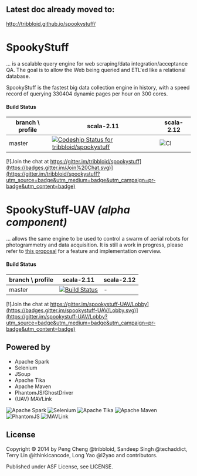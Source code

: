 ## Latest doc already moved to:

http://tribbloid.github.io/spookystuff/

SpookyStuff
===

... is a scalable query engine for web scraping/data integration/acceptance QA. The goal is to allow the Web being queried and ETL'ed like a relational database.

SpookyStuff is the fastest big data collection engine in history, with a speed record of querying 330404 dynamic pages per hour on 300 cores.

#### Build Status

| branch \ profile | scala-2.11 | scala-2.12
|---|---|---|
| master | [ ![Codeship Status for tribbloid/spookystuff](https://codeship.com/projects/1e149120-3c19-0134-3b13-56d3c23905f3/status?branch=master)](https://codeship.com/projects/166836) | ![CI](https://github.com/tribbloid/spookystuff/workflows/CI/badge.svg) |

[![Join the chat at https://gitter.im/tribbloid/spookystuff](https://badges.gitter.im/Join%20Chat.svg)](https://gitter.im/tribbloid/spookystuff?utm_source=badge&utm_medium=badge&utm_campaign=pr-badge&utm_content=badge)

SpookyStuff-UAV *(alpha component)*
===

... allows the same engine to be used to control a swarm of aerial robots for photogrammetry and data acquisition. It is still a work in progress, please refer to [this proposal](https://github.com/tribbloid/spookystuff/issues/54) for a feature and implementation overview.


#### Build Status

| branch \ profile | scala-2.11 | scala-2.12
|---|---|---|
| master | [![Build Status](https://semaphoreci.com/api/v1/tribbloid/spookystuff/branches/master/badge.svg)](https://semaphoreci.com/tribbloid/spookystuff) | - |

[![Join the chat at https://gitter.im/spookystuff-UAV/Lobby](https://badges.gitter.im/spookystuff-UAV/Lobby.svg)](https://gitter.im/spookystuff-UAV/Lobby?utm_source=badge&utm_medium=badge&utm_campaign=pr-badge&utm_content=badge)

Powered by
-----------
- Apache Spark
- Selenium
- JSoup
- Apache Tika
- Apache Maven
- PhantomJS/GhostDriver
- (UAV) MAVLink

![Apache Spark](http://spark.apache.org/images/spark-logo.png)
![Selenium](http://docs.seleniumhq.org/images/big-logo.png)
![Apache Tika](http://tika.apache.org/tika.png)
![Apache Maven](https://maven.apache.org/images/maven-logo-black-on-white.png)
![PhantomJS](http://phantomjs.org/img/phantomjs-logo.png)
![MAVLink](https://avatars1.githubusercontent.com/u/961247)

License
-----------

Copyright &copy; 2014 by Peng Cheng @tribbloid, Sandeep Singh @techaddict, Terry Lin @ithinkicancode, Long Yao @l2yao and contributors.

Published under ASF License, see LICENSE.
